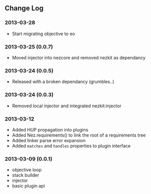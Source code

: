 Change Log
----------

### 2013-03-28

* Start migrating objective to eo

### 2013-03-25 (0.0.7)

* Moved injector into nezcore and removed nezkit as dependancy

### 2013-03-24 (0.0.5)

* Released with a broken dependancy (grumbles..) 

### 2013-03-24 (0.0.3)

* Removed local injector and integrated nezkit:injector

### 2013-03-12

* Added HUP propagation into plugins
* Added Nez.requirements() to link the root of a requirements tree
* Added linker parse error expansion
* Added `matches` and `handles` properties to plugin interface

### 2013-03-09 (0.0.1)

* objective loop
* stack builder
* injector
* basic plugin api
